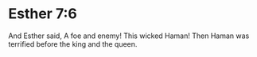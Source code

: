 # Esther 7:6

And Esther said, A foe and enemy! This wicked Haman! Then Haman was terrified before the king and the queen.

